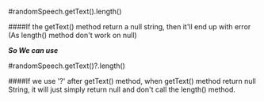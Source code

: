#randomSpeech.getText().length()

####If the getText() method return a null string, then it'll end up with error
(As length() method don't work on null)

***So We can use***

#randomSpeech.getText()?.length()

####If we use '?' after getText() method, when getText() method return null String, it will just simply return null and don't call the length() method.

